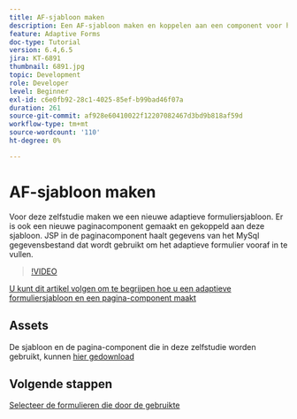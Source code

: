 ```yaml
---
title: AF-sjabloon maken
description: Een AF-sjabloon maken en koppelen aan een component voor het weergeven van pagina
feature: Adaptive Forms
doc-type: Tutorial
version: 6.4,6.5
jira: KT-6891
thumbnail: 6891.jpg
topic: Development
role: Developer
level: Beginner
exl-id: c6e0fb92-28c1-4025-85ef-b99bad46f07a
duration: 261
source-git-commit: af928e60410022f12207082467d3bd9b818af59d
workflow-type: tm+mt
source-wordcount: '110'
ht-degree: 0%

---
```


# AF-sjabloon maken

Voor deze zelfstudie maken we een nieuwe adaptieve formuliersjabloon. Er is ook een nieuwe paginacomponent gemaakt en gekoppeld aan deze sjabloon. JSP in de paginacomponent haalt gegevens van het MySql gegevensbestand dat wordt gebruikt om het adaptieve formulier vooraf in te vullen.


>[!VIDEO](https://video.tv.adobe.com/v/27828?quality=12&learn=on)

[U kunt dit artikel volgen om te begrijpen hoe u een adaptieve formuliersjabloon en een pagina-component maakt](https://experienceleague.adobe.com/docs/experience-manager-learn/forms/storing-and-retrieving-form-data/part5.html?lang=en#storing-and-retrieving-form-data)


## Assets

De sjabloon en de pagina-component die in deze zelfstudie worden gebruikt, kunnen [hier gedownload](assets/sign-multiple-forms-template.zip)

## Volgende stappen

[Selecteer de formulieren die door de gebruikte](./create-initial-form.md)
